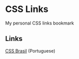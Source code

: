 # CSS Links

My personal CSS links bookmark

## Links

[CSS Brasil](http://cssbrasil.org/) (Portuguese)
